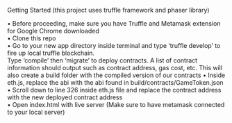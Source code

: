 Getting Started
(this project uses truffle framework and phaser library) </br>

•	Before proceeding, make sure you have Truffle and Metamask extension for Google Chrome downloaded  </br>
•	Clone this repo  </br>
•	Go to your new app directory inside terminal and type ‘truffle develop’ to fire up local truffle blockchain. </br>
Type ‘compile’ then ‘migrate’ to deploy contracts. A list of contract information should output such as contract address, gas cost, etc. 
This will also create a build folder with the compiled version of our contracts
•	Inside eth.js, replace the abi with the abi found in build/contracts/GameToken.json  </br>
•	Scroll down to line 326 inside eth.js file and replace the contract address with the new deployed contract address  </br>
•	Open index.html with live server (Make sure to have metamask connected to your local server)  </br>
